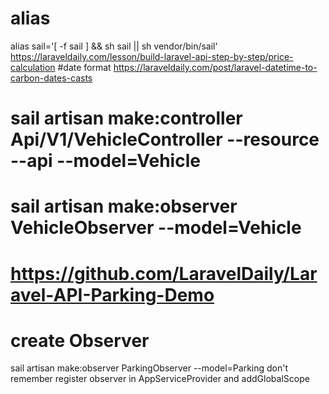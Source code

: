 # alias
alias sail='[ -f sail ] && sh sail || sh vendor/bin/sail'
https://laraveldaily.com/lesson/build-laravel-api-step-by-step/price-calculation
#date format
https://laraveldaily.com/post/laravel-datetime-to-carbon-dates-casts

# sail artisan make:controller Api/V1/VehicleController --resource --api --model=Vehicle
# sail artisan make:observer VehicleObserver --model=Vehicle
# https://github.com/LaravelDaily/Laravel-API-Parking-Demo

# create Observer
sail artisan make:observer ParkingObserver --model=Parking
don't remember register observer in AppServiceProvider and addGlobalScope


